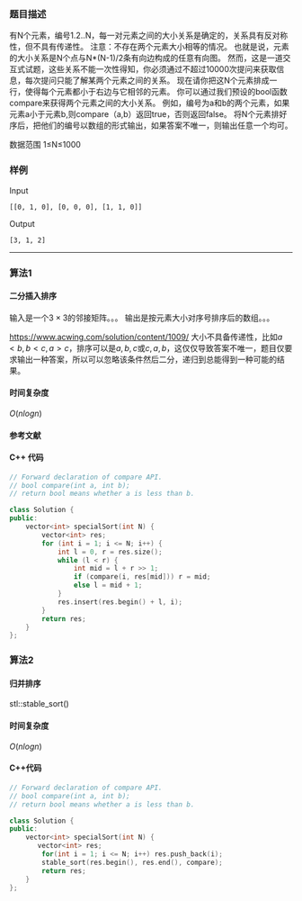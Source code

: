 ### 题目描述

有N个元素，编号1.2..N，每一对元素之间的大小关系是确定的，关系具有反对称性，但不具有传递性。
注意：不存在两个元素大小相等的情况。
也就是说，元素的大小关系是N个点与N*(N-1)/2条有向边构成的任意有向图。
然而，这是一道交互式试题，这些关系不能一次性得知，你必须通过不超过10000次提问来获取信息，每次提问只能了解某两个元素之间的关系。
现在请你把这N个元素排成一行，使得每个元素都小于右边与它相邻的元素。
你可以通过我们预设的bool函数compare来获得两个元素之间的大小关系。
例如，编号为a和b的两个元素，如果元素a小于元素b,则compare（a,b）返回true，否则返回false。
将N个元素排好序后，把他们的编号以数组的形式输出，如果答案不唯一，则输出任意一个均可。

数据范围
1≤N≤1000

### 样例

Input

```
[[0, 1, 0], [0, 0, 0], [1, 1, 0]]
```

Output

```
[3, 1, 2]
```

----------

### 算法1
#### 二分插入排序

输入是一个$3 \times 3$的邻接矩阵。。。
输出是按元素大小对序号排序后的数组。。。

https://www.acwing.com/solution/content/1009/
大小不具备传递性，比如$a < b, b < c, a > c$，排序可以是$a, b, c$或$c, a, b$，这仅仅导致答案不唯一，题目仅要求输出一种答案，所以可以忽略该条件然后二分，递归到总能得到一种可能的结果。

#### 时间复杂度

$O(nlogn)$

#### 参考文献

#### C++ 代码

``` cpp
// Forward declaration of compare API.
// bool compare(int a, int b);
// return bool means whether a is less than b.

class Solution {
public:
    vector<int> specialSort(int N) {
        vector<int> res;
        for (int i = 1; i <= N; i++) {
            int l = 0, r = res.size();
            while (l < r) {
                int mid = l + r >> 1;
                if (compare(i, res[mid])) r = mid;
                else l = mid + 1;
            }
            res.insert(res.begin() + l, i);
        }
        return res;
    }
};
```

### 算法2
#### 归并排序

stl::stable_sort()

#### 时间复杂度

$O(nlogn)$

#### C++代码

``` cpp
// Forward declaration of compare API.
// bool compare(int a, int b);
// return bool means whether a is less than b.

class Solution {
public:
    vector<int> specialSort(int N) {
       vector<int> res;
        for(int i = 1; i <= N; i++) res.push_back(i);
        stable_sort(res.begin(), res.end(), compare);
        return res;
    }
};
```